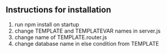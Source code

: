 ## Instructions for installation

1. run npm install on startup
2. change TEMPLATE and TEMPLATEVAR names in server.js
3. change name of TEMPLATE.router.js
4. change database name in else condition from TEMPLATE